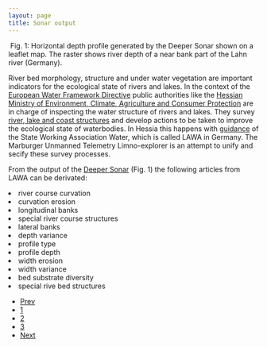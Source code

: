```yaml
---
layout: page
title: Sonar output
---
```


<span class="image right">
        <img src="{{ 'assets/images/deeper_amwehr.png ' | absolute_url }}" alt=""/>
        Fig. 1: Horizontal depth profile generated by the Deeper Sonar shown on a leaflet map. The raster shows river depth of a near bank part of the Lahn river (Germany).
</span>

<p>River bed morphology, structure and under water vegetation are important indicators for the ecological state of rivers and lakes. In the context of the <a href="https://eur-lex.europa.eu/legal-content/EN/TXT/HTML/?uri=CELEX:32000L0060&from=DE">European Water Framework Directive</a> public authorities like the <a href="https://umwelt.hessen.de/umwelt-natur/wasser/baeche-fluesse-seen/eg-wasserrahmenrichtlinie">Hessian Ministry of Environment, Climate, Agriculture and Consumer Protection</a> are in charge of inspecting the water structure of rivers and lakes. They survey <a href="https://umwelt.hessen.de/umwelt-natur/wasser/baeche-fluesse-seen/gewaesserstruktur-und-wasserhaushalt">river, lake and coast structures</a> and develop actions to be taken to improve the ecological state of waterbodies. In Hessia this happens with <a href="http://www.lawa.de/documents/Gewaesserstrukturguetekartierung_Verfahren_kleine_mittelgrosse_Fliessgewaesser.pdf">guidance</a> of the State Working Association Water, which is called LAWA in Germany. The Marburger Unmanned Telemetry Limno-explorer is an attempt to unify and secify these survey processes.</p> 
<p>From the output of the <a href="{{ 'sonarsensor.html' | absolute_url }}">Deeper Sonar</a> (Fig. 1) the following articles from LAWA can be derivated:
<li>river course curvation</li>
<li>curvation erosion</li>
<li>longitudinal banks</li>
<li>special river course structures</li>
<li>lateral banks</li>
<li>depth variance</li>
<li>profile type</li>
<li>profile depth</li>
<li>width erosion</li>
<li>width variance</li>
<li>bed substrate diversity</li>
<li>special rive bed structures</li>
</p>

<ul class="pagination">
        <li><a href="{{ 'Cameras_results.html' | absolute_url }}" class="button">Prev</a></li>
        <li><a href="{{ 'Sonar_results.html' | absolute_url }}" class="page active">1</a></li>
        <li><a href="{{ 'Lidar_results.html' | absolute_url }}" class="page">2</a></li>
        <li><a href="{{ 'Cameras_results.html' | absolute_url }}" class="page">3</a></li>
        <li><a href="{{ 'Lidar_results.html' | absolute_url }}" class="button">Next</a></li>
</ul>